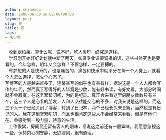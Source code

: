 ```yaml
---
author: shinemoon
date: 2006-06-30 06:02:00+00:00
layout: post
slug: 夜
title: 夜
tags:
- 未分类
---
```


   收到欧柏莱。算什么呢，说不好，吃人嘴短，终究是这样。  
   学习刚开始好好计划就中断了两天，如果专业课要调换的话，这些书终究也是要看的。今年怎样，明年又会怎样？不管怎样，一定要搏的。  
   有梦想的人是快乐的，也是痛苦的，痛苦和快乐中就平分在每一个人身上，就看个人怎么选择，怎么个心态了。  
写博客的人是越来越多了，连某某写的似乎也有某有样，据说这是一个人人都会写作的年代，然而真正写得好的人毕竟是少数，能有好书读，有好文看，大部分时间就不会寂寞。在这里絮絮叨叨，为的是纪录。真正会来看这里的朋友数数只有三个，这三个人是心里的朋友，人和人交往能交心的不多，对我来说是这样的。而这三个人一个已经关闭了博客，转到了日记本，两个已经长久未更新，当然也是有日记的人。我在这里絮絮叨叨，而且也很肯定这些人不会经常来看看，但是有他们在，会感觉到一股力量，诗意的生活。  
   工作很累，房间里还留有客人的烟味，据说这之前还有一股霉味，我愿意忽视这一些，保持内心的安静，无欲则刚，很有道理。  
 
